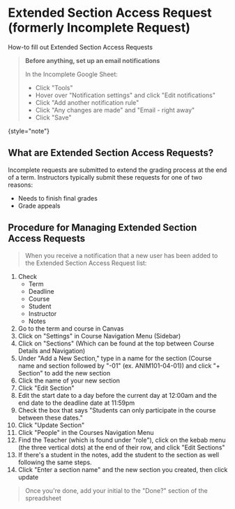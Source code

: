 # Extended Section Access Request (formerly Incomplete Request)

How-to fill out Extended Section Access Requests

> **Before anything, set up an email notifications**
>
> In the Incomplete Google Sheet:
>  - Click "Tools"
>  - Hover over "Notification settings" and click "Edit notifications"
>  - Click "Add another notification rule"
>  - Click "Any changes are made" and "Email - right away"
>  - Click "Save"
>
{style="note"}

## What are Extended Section Access Requests?

Incomplete requests are submitted to extend the grading process at the end of a term. Instructors typically submit these requests for one of two reasons:
- Needs to finish final grades
- Grade appeals


## Procedure for Managing Extended Section Access Requests
>When you receive a notification that a new user has been added to the Extended Section Access Request list:

1. Check
   - Term
   - Deadline
   - Course
   - Student
   - Instructor
   - Notes
2. Go to the term and course in Canvas
3. Click on "Settings" in Course Navigation Menu (Sidebar)
4. Click on "Sections" (Which can be found at the top between Course Details and Navigation)
5. Under "Add a New Section," type in a name for the section (Course name and section followed by "-01" (ex. ANIM101-04-01)) and click "+ Section" to add the new section
6. Click the name of your new section
7. Click "Edit Section"
8. Edit the start date to a day before the current day at 12:00am and the end date to the deadline date at 11:59pm
9. Check the box that says "Students can only participate in the course between these dates."
10. Click "Update Section"
11. Click "People" in the Courses Navigation Menu
12. Find the Teacher (which is found under "role"), click on the kebab menu (the three vertical dots) at the end of their row, and click "Edit Sections"
13. If there's a student in the notes, add the student to the section as well following the same steps.
14. Click "Enter a section name" and the new section you created, then click update

>Once you're done, add your initial to the "Done?" section of the spreadsheet